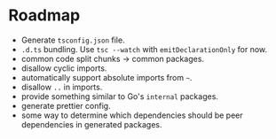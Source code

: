 # Roadmap

- Generate `tsconfig.json` file.
- `.d.ts` bundling. Use `tsc --watch` with `emitDeclarationOnly` for now.
- common code split chunks -> common packages.
- disallow cyclic imports.
- automatically support absolute imports from `~`.
- disallow `..` in imports.
- provide something similar to Go's `internal` packages.
- generate prettier config.
- some way to determine which dependencies should be peer dependencies in generated packages.
